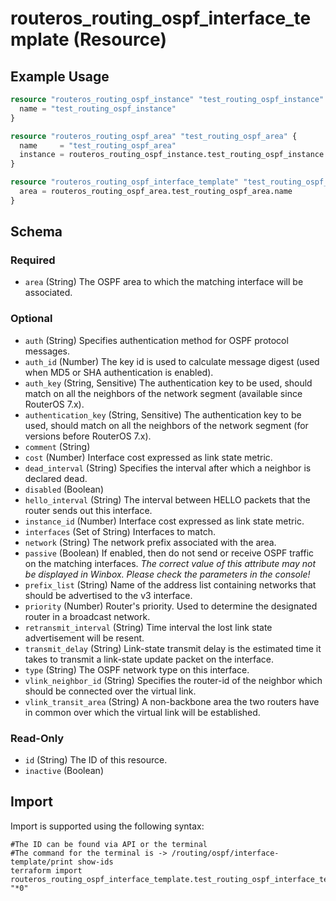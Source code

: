 # routeros_routing_ospf_interface_template (Resource)


## Example Usage
```terraform
resource "routeros_routing_ospf_instance" "test_routing_ospf_instance" {
  name = "test_routing_ospf_instance"
}

resource "routeros_routing_ospf_area" "test_routing_ospf_area" {
  name     = "test_routing_ospf_area"
  instance = routeros_routing_ospf_instance.test_routing_ospf_instance.name
}

resource "routeros_routing_ospf_interface_template" "test_routing_ospf_interface_template" {
  area = routeros_routing_ospf_area.test_routing_ospf_area.name
}
```

<!-- schema generated by tfplugindocs -->
## Schema

### Required

- `area` (String) The OSPF area to which the matching interface will be associated.

### Optional

- `auth` (String) Specifies authentication method for OSPF protocol messages.
- `auth_id` (Number) The key id is used to calculate message digest (used when MD5 or SHA authentication is enabled).
- `auth_key` (String, Sensitive) The authentication key to be used, should match on all the neighbors of the network segment (available since RouterOS 7.x).
- `authentication_key` (String, Sensitive) The authentication key to be used, should match on all the neighbors of the network segment (for versions before RouterOS 7.x).
- `comment` (String)
- `cost` (Number) Interface cost expressed as link state metric.
- `dead_interval` (String) Specifies the interval after which a neighbor is declared dead.
- `disabled` (Boolean)
- `hello_interval` (String) The interval between HELLO packets that the router sends out this interface.
- `instance_id` (Number) Interface cost expressed as link state metric.
- `interfaces` (Set of String) Interfaces to match.
- `network` (String) The network prefix associated with the area.
- `passive` (Boolean) If enabled, then do not send or receive OSPF traffic on the matching interfaces. <em>The correct value of this attribute may not be displayed in Winbox. Please check the parameters in the console!</em>
- `prefix_list` (String) Name of the address list containing networks that should be advertised to the v3 interface.
- `priority` (Number) Router's priority. Used to determine the designated router in a broadcast network.
- `retransmit_interval` (String) Time interval the lost link state advertisement will be resent.
- `transmit_delay` (String) Link-state transmit delay is the estimated time it takes to transmit a link-state update packet on the interface.
- `type` (String) The OSPF network type on this interface.
- `vlink_neighbor_id` (String) Specifies the router-id of the neighbor which should be connected over the virtual link.
- `vlink_transit_area` (String) A non-backbone area the two routers have in common over which the virtual link will be established.

### Read-Only

- `id` (String) The ID of this resource.
- `inactive` (Boolean)

## Import
Import is supported using the following syntax:
```shell
#The ID can be found via API or the terminal
#The command for the terminal is -> /routing/ospf/interface-template/print show-ids
terraform import routeros_routing_ospf_interface_template.test_routing_ospf_interface_template "*0"
```
